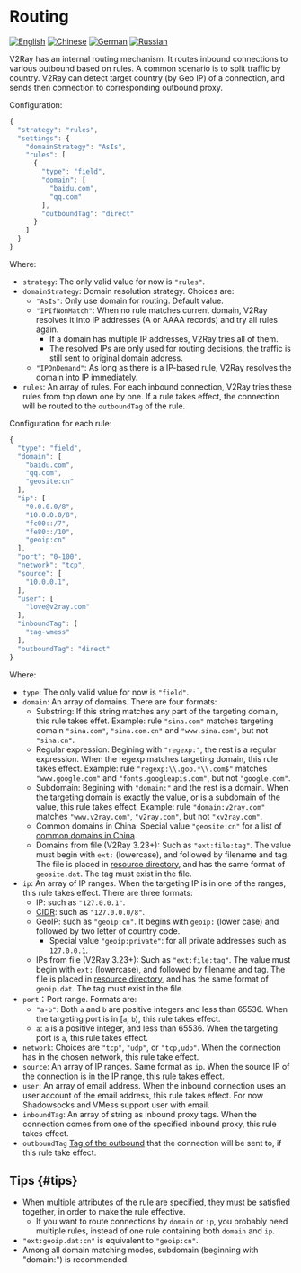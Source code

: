 # Routing

[![English][1]][2] [![Chinese][3]][4] [![German][5]][6] [![Russian][7]][8]

[1]: ../resources/english.svg
[2]: https://www.v2ray.com/en/configuration/routing.html
[3]: ../resources/chinese.svg
[4]: https://www.v2ray.com/chapter_02/03_routing.html
[5]: ../resources/german.svg
[6]: https://www.v2ray.com/de/configuration/routing.html
[7]: ../resources/russian.svg
[8]: https://www.v2ray.com/ru/configuration/routing.html

V2Ray has an internal routing mechanism. It routes inbound connections to various outbound based on rules. A common scenario is to split traffic by country. V2Ray can detect target country (by Geo IP) of a connection, and sends then connection to corresponding outbound proxy.

Configuration:

```javascript
{
  "strategy": "rules",
  "settings": {
    "domainStrategy": "AsIs",
    "rules": [
      {
        "type": "field",
        "domain": [
          "baidu.com",
          "qq.com"
        ],
        "outboundTag": "direct"
      }
    ]
  }
}
```

Where:

* `strategy`: The only valid value for now is `"rules"`.
* `domainStrategy`: Domain resolution strategy. Choices are:
  * `"AsIs"`: Only use domain for routing. Default value.
  * `"IPIfNonMatch"`: When no rule matches current domain, V2Ray resolves it into IP addresses (A or AAAA records) and try all rules again.
    * If a domain has multiple IP addresses, V2Ray tries all of them.
    * The resolved IPs are only used for routing decisions, the traffic is still sent to original domain address.
  * `"IPOnDemand"`: As long as there is a IP-based rule, V2Ray resolves the domain into IP immediately.
* `rules`: An array of rules. For each inbound connection, V2Ray tries these rules from top down one by one. If a rule takes effect, the connection will be routed to the `outboundTag` of the rule.

Configuration for each rule:

```javascript
{
  "type": "field",
  "domain": [
    "baidu.com",
    "qq.com",
    "geosite:cn"
  ],
  "ip": [
    "0.0.0.0/8",
    "10.0.0.0/8",
    "fc00::/7",
    "fe80::/10",
    "geoip:cn"
  ],
  "port": "0-100",
  "network": "tcp",
  "source": [
    "10.0.0.1",
  ],
  "user": [
    "love@v2ray.com"
  ],
  "inboundTag": [
    "tag-vmess"
  ],
  "outboundTag": "direct"
}
```

Where:

* `type`: The only valid value for now is `"field"`.
* `domain`: An array of domains. There are four formats:
  * Substring: If this string matches any part of the targeting domain, this rule takes effet. Example: rule `"sina.com"` matches targeting domain `"sina.com"`, `"sina.com.cn"` and `"www.sina.com"`, but not `"sina.cn"`.
  * Regular expression: Begining with `"regexp:"`, the rest is a regular expression. When the regexp matches targeting domain, this rule takes effect. Example: rule `"regexp:\\.goo.*\\.com$"` matches `"www.google.com"` and `"fonts.googleapis.com"`, but not `"google.com"`.
  * Subdomain: Begining with `"domain:"` and the rest is a domain. When the targeting domain is exactly the value, or is a subdomain of the value, this rule takes effect. Example: rule `"domain:v2ray.com"` matches `"www.v2ray.com"`, `"v2ray.com"`, but not `"xv2ray.com"`.
  * Common domains in China: Special value `"geosite:cn"` for a list of [common domains in China](https://www.v2ray.com/links/chinasites/).
  * Domains from file (V2Ray 3.23+): Such as `"ext:file:tag"`. The value must begin with `ext:` (lowercase), and followed by filename and tag. The file is placed in [resource directory](env.md#location-of-v2ray-asset), and has the same format of `geosite.dat`. The tag must exist in the file.
* `ip`: An array of IP ranges. When the targeting IP is in one of the ranges, this rule takes effect. There are three formats:
  * IP: such as `"127.0.0.1"`.
  * [CIDR](https://en.wikipedia.org/wiki/Classless_Inter-Domain_Routing): such as `"127.0.0.0/8"`.
  * GeoIP: such as `"geoip:cn"`. It begins with `geoip:` (lower case) and followed by two letter of country code.
    * Special value `"geoip:private"`: for all private addresses such as `127.0.0.1`.
  * IPs from file (V2Ray 3.23+): Such as `"ext:file:tag"`. The value must begin with `ext:` (lowercase), and followed by filename and tag. The file is placed in [resource directory](env.md#location-of-v2ray-asset), and has the same format of `geoip.dat`. The tag must exist in the file.
* `port`：Port range. Formats are:
  * `"a-b"`: Both `a` and `b` are positive integers and less than 65536. When the targeting port is in [`a`, `b`), this rule takes effect.
  * `a`: `a` is a positive integer, and less than 65536. When the targeting port is `a`, this rule takes effect.
* `network`: Choices are `"tcp"`, `"udp"`, or `"tcp,udp"`. When the connection has in the chosen network, this rule take effect.
* `source`: An array of IP ranges. Same format as `ip`. When the source IP of the connection is in the IP range, this rule takes effect.
* `user`: An array of email address. When the inbound connection uses an user account of the email address, this rule takes effect. For now  Shadowsocks and VMess support user with email.
* `inboundTag`: An array of string as inbound proxy tags. When the connection comes from one of the specified inbound proxy, this rule takes effect.
* `outboundTag` [Tag of the outbound](protocols.md) that the connection will be sent to, if this rule take effect.

## Tips {#tips}

* When multiple attributes of the rule are specified, they must be satisfied together, in order to make the rule effective.
  * If you want to route connections by `domain` or `ip`, you probably need multiple rules, instead of one rule containing both `domain` and `ip`.
* `"ext:geoip.dat:cn"` is equivalent to `"geoip:cn"`.
* Among all domain matching modes, subdomain (beginning with "domain:") is recommended.
